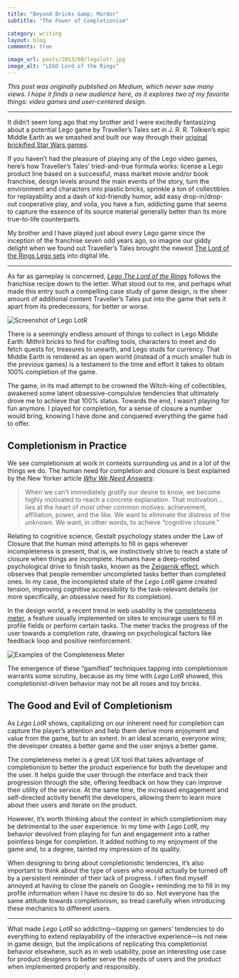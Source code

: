 ```yaml
---
title: "Beyond Bricks &amp; Mordor"
subtitle: "The Power of Completionism"

category: writing
layout: blog
comments: true

image_url: posts/2013/08/legolotr.jpg
image_alt: "LEGO Lord of the Rings"
---
```


*This post was originally published on Medium, which never saw many views. I hope it finds a new audience here, as it explores two of my favorite things: video games and user-centered design.*

- - -

It didn’t seem long ago that my brother and I were excitedly fantasizing about a potential Lego game by Traveller’s Tales set in J. R. R. Tolkien’s epic Middle Earth as we smashed and built our way through their [original brickified Star Wars games][starwars].

[starwars]: http://en.wikipedia.org/wiki/Lego_Star_Wars:_The_Video_Game

If you haven’t had the pleasure of playing any of the Lego video games, here’s how Traveller’s Tales’ tried-and-true formula works: license a Lego product line based on a successful, mass market movie and/or book franchise, design levels around the main events of the story, turn the environment and characters into plastic bricks, sprinkle a ton of collectibles for replayability and a dash of kid-friendly humor, add easy drop-in/drop-out cooperative play, and voila, you have a fun, addicting game that seems to capture the essence of its source material generally better than its more true-to-life counterparts.

My brother and I have played just about every Lego game since the inception of the franchise seven odd years ago, so imagine our giddy delight when we found out Traveller’s Tales brought the newest [The Lord of the Rings Lego sets][sets] into digital life.

[sets]: http://thelordoftherings.lego.com/

- - -

As far as gameplay is concerned, [*Lego The Lord of the Rings*][lotr] follows the franchise recipe down to the letter. What stood out to me, and perhaps what made this entry such a compelling case study of game design, is the sheer amount of additional content Traveller’s Tales put into the game that sets it apart from its predecessors, for better or worse.

[lotr]: http://www.metacritic.com/game/xbox-360/lego-the-lord-of-the-rings

![Screenshot of Lego LotR](http://wikichen-cloud.s3.amazonaws.com/serving/posts/2013/08/legolotr-screenshot.jpg)

There is a seemingly endless amount of things to collect in Lego Middle Earth: Mithril bricks to find for crafting tools, characters to meet and do fetch quests for, treasures to unearth, and Lego studs for currency. That Middle Earth is rendered as an open world (instead of a much smaller hub in the previous games) is a testament to the time and effort it takes to obtain 100% completion of the game.

The game, in its mad attempt to be crowned the Witch-king of collectibles, awakened some latent obsessive-compulsive tendencies that ultimately drove me to achieve that 100% status. Towards the end, I wasn’t playing for fun anymore. I played for completion, for a sense of closure a number would bring, knowing I have done and conquered everything the game had to offer.

## Completionism in Practice

We see completionism at work in contexts surrounding us and in a lot of the things we do. The human need for completion and closure is best explained by the New Yorker article [*Why We Need Answers*][why]:

> When we can’t immediately gratify our desire to know, we become highly motivated to reach a concrete explanation. That motivation…lies at the heart of most other common motives: achievement, affiliation, power, and the like. We want to eliminate the distress of the unknown. We want, in other words, to achieve “cognitive closure.”

[why]: http://www.newyorker.com/online/blogs/elements/2013/04/why-we-need-answers.html

Relating to cognitive science, Gestalt psychology states under the Law of Closure that the human mind attempts to fill in gaps wherever incompleteness is present, that is, we instinctively strive to reach a state of closure when things are incomplete. Humans have a deep-rooted psychological drive to finish tasks, known as the [Zeigarnik effect][zeig], which observes that people remember uncompleted tasks better than completed ones. In my case, the incompleted state of the *Lego LotR* game created tension, improving cognitive accessibility to the task-relevant details (or more specifically, an obsessive need for its completion).

[zeig]: http://www.psychwiki.com/wiki/Zeigarnik_Effect

In the design world, a recent trend in web usability is the [completeness meter][meter], a feature usually implemented on sites to encourage users to fill in profile fields or perform certain tasks. The meter tracks the progress of the user towards a completion rate, drawing on psychological factors like feedback loop and positive reinforcement.

[meter]: http://ui-patterns.com/patterns/CompletenessMeter

![Examples of the Completeness Meter](http://wikichen-cloud.s3.amazonaws.com/serving/posts/2013/08/legolotr-completeness-meter.jpg)

The emergence of these “gamified” techniques tapping into completionism warrants some scrutiny, because as my time with *Lego LotR* showed, this completionist-driven behavior may not be all roses and toy bricks.

## The Good and Evil of Completionism

As *Lego LotR* shows, capitalizing on our inherent need for completion can capture the player’s attention and help them derive more enjoyment and value from the game, but to an extent. In an ideal scenario, everyone wins; the developer creates a better game and the user enjoys a better game.

The completeness meter is a great UX tool that takes advantage of completionism to better the product experience for both the developer and the user. It helps guide the user through the interface and track their progression through the site, offering feedback on how they can improve their utility of the service. At the same time, the increased engagement and self-directed activity benefit the developers, allowing them to learn more about their users and iterate on the product.

However, it’s worth thinking about the context in which completionism may be detrimental to the user experience. In my time with *Lego LotR*, my behavior devolved from playing for fun and engagement into a rather pointless binge for completion. It added nothing to my enjoyment of the game and, to a degree, tainted my impression of its quality.

When designing to bring about completionistic tendencies, it’s also important to think about the type of users who would actually be turned off by a persistent reminder of their lack of progress. I often find myself annoyed at having to close the panels on Google+ reminding me to fill in my profile information when I have no desire to do so. Not everyone has the same attitude towards completionism, so tread carefully when introducing these mechanics to different users.

- - -

What made *Lego LotR* so addicting—tapping on gamers’ tendencies to do everything to extend replayability of the interactive experience—is not new in game design, but the implications of replicating this completionist behavior elsewhere, such as in web usability, pose an interesting use case for product designers to better serve the needs of users and the product when implemented properly and responsibly.
